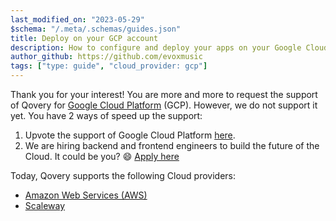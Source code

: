 ```yaml
---
last_modified_on: "2023-05-29"
$schema: "/.meta/.schemas/guides.json"
title: Deploy on your GCP account
description: How to configure and deploy your apps on your Google Cloud Platform (GCP) account with Qovery
author_github: https://github.com/evoxmusic
tags: ["type: guide", "cloud_provider: gcp"]
---
```


Thank you for your interest! You are more and more to request the support of Qovery for [Google Cloud Platform](https://cloud.google.com/) (GCP). However, we do not support it yet. You have 2 ways of speed up the support:

1. Upvote the support of Google Cloud Platform [here](https://roadmap.qovery.com/roadmap/support-google-cloud-platform-gcp).
2. We are hiring backend and frontend engineers to build the future of the Cloud. It could be you? 😄 [Apply here][urls.qovery_jobs]

Today, Qovery supports the following Cloud providers:
- [Amazon Web Services (AWS)][guides.advanced.guide-amazon-web-services]
- [Scaleway][guides.advanced.guide-scaleway]


[guides.advanced.guide-amazon-web-services]: /guides/advanced/guide-amazon-web-services/
[guides.advanced.guide-scaleway]: /guides/advanced/guide-scaleway/
[urls.qovery_jobs]: https://jobs.qovery.com
